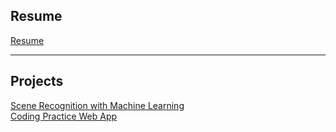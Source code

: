 ## Resume

[Resume](/resume.md)

---

## Projects

[Scene Recognition with Machine Learning](/ml_scene.md)
<br/>
[Coding Practice Web App](https://codingwebapp.herokuapp.com/)

